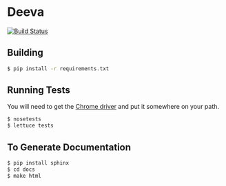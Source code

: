 Deeva
=====

[![Build Status](https://magnum.travis-ci.com/chromy/Deeva.png?token=m7fgCEW8zGb4ttyG4Loj&branch=master)](https://magnum.travis-ci.com/chromy/Deeva)

Building
--------
```bash
$ pip install -r requirements.txt
```

Running Tests
-------------
You will need to get the [Chrome driver](http://chromedriver.storage.googleapis.com/index.html?path=2.4/)
and put it somewhere on your path.

```bash
$ nosetests
$ lettuce tests
```

To Generate Documentation
-------------------------
```bash
$ pip install sphinx
$ cd docs
$ make html
```
